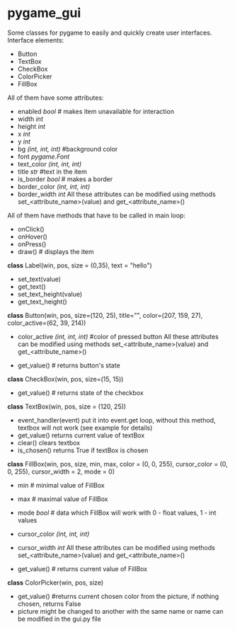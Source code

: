# pygame_gui
Some classes for pygame to easily and quickly create user interfaces.
Interface elements:
 - Button
 - TextBox
 - CheckBox
 - ColorPicker
 - FillBox

 All of them have some attributes:
  - enabled *bool* # makes item unavailable for interaction
  - width *int*
  - height *int*
  - x *int*
  - y *int*
  - bg *(int, int, int)* #background color
  - font *pygame.Font*
  - text_color *(int, int, int)*
  - title *str* #text in the item
  - is_border *bool* # makes a border
  - border_color *(int, int, int)*
  - border_width *int*
All these attributes can be modified using methods set_<attribute_name>(value) and get_<attribute_name>()


All of them have methods that have to be called in main loop:
 - onClick()
 - onHover()
 - onPress()
 - draw() # displays the item

**class**
Label(win, pos, size = (0,35), text = "hello")
 - set_text(value) 
 - get_text()
 - set_text_height(value)
 - get_text_height()

**class**
Button(win, pos, size=(120, 25), title="", color=(207, 159, 27), color_active=(62, 39, 214))
  - color_active *(int, int, int)* #color of pressed button
  All these attributes can be modified using methods set_<attribute_name>(value) and get_<attribute_name>()

  - get_value() # returns button's state

**class**
CheckBox(win, pos, size=(15, 15))
  - get_value() # returns state of the checkbox

**class**
TextBox(win, pos, size = (120, 25))
  - event_handler(event) put it into event.get loop, without this method, textbox will not work (see example for details)
  - get_value() returns current value of textBox
  - clear() clears textbox
  - is_chosen() returns True if textBox is chosen

**class**
FillBox(win, pos, size, min, max, color = (0, 0, 255), cursor_color = (0, 0, 255), cursor_width = 2, mode = 0)
  - min # minimal value of FillBox
  - max # maximal value of FillBox
  - mode *bool* # data which FillBox will work with  0 - float values, 1 - int values
  - cursor_color *(int, int, int)*
  - cursor_width *int*
  All these attributes can be modified using methods set_<attribute_name>(value) and get_<attribute_name>()

  - get_value() # returns current value of FillBox

**class**
ColorPicker(win, pos, size)
  - get_value() #returns current chosen color from the picture, if nothing chosen, returns False
  - picture might be changed to another with the same name or name can be modified in the gui.py file
